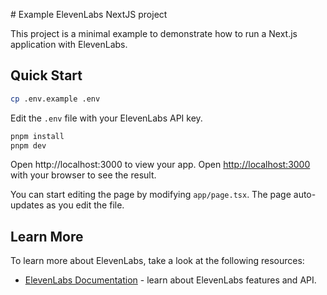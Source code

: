 # Example ElevenLabs NextJS project

This project is a minimal example to demonstrate how to run a Next.js application with ElevenLabs.

## Quick Start

```bash
cp .env.example .env
```

Edit the `.env` file with your ElevenLabs API key.

```bash
pnpm install
pnpm dev
```

Open http://localhost:3000 to view your app.
Open [http://localhost:3000](http://localhost:3000) with your browser to see the result.

You can start editing the page by modifying `app/page.tsx`. The page auto-updates as you edit the file.

## Learn More

To learn more about ElevenLabs, take a look at the following resources:

- [ElevenLabs Documentation](https://elevenlabs.io/docs) - learn about ElevenLabs features and API.
